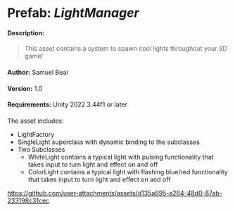 # Prefab: *LightManager*
#### Description:
> This asset contains a system to spawn cool lights throughout your 3D game!
#### 
**Author:** Samuel Beal
#### 
**Version:** 1.0
#### 
**Requirements:** Unity 2022.3.44f1 or later

####
The asset includes:
- LightFactory
- SingleLight superclass with dynamic binding to the subclasses
- Two Subclasses 
  - WhiteLight contains a typical light with pulsing functionality that takes input to turn light and effect on and off
  - ColorLight contains a typical light with flashing blue/red functionality that takes input to turn light and effect on and off

https://github.com/user-attachments/assets/d135a695-a284-48d0-87ab-233198c31cec

